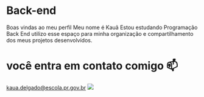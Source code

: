 # Back-end
Boas vindas ao meu perfil
Meu nome é Kauã 
Estou estudando Programação Back End
utilizo esse espaço para minha organização e compartilhamento dos meus projetos desenvolvidos.
# você entra em contato comigo 📫
kaua.delgado@escola.pr.gov.br
![](https://media1.tenor.com/m/qzc9bkg5RNcAAAAC/but-why-tho.gif)
